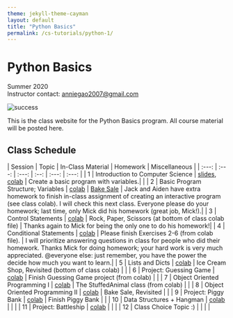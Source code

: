```yaml
---
theme: jekyll-theme-cayman
layout: default
title: "Python Basics"
permalink: /cs-tutorials/python-1/
---
```


# Python Basics
Summer 2020  
Instructor contact: anniegao2007@gmail.com

![success](https://i.pinimg.com/originals/dc/ab/22/dcab22f4cfd2c666ecc0352d25647132.jpg)
  
This is the class website for the Python Basics program. All course material will be posted here.

## Class Schedule

| Session | Topic | In-Class Material | Homework | Miscellaneous |
| :---:                      | :---:                   | :---:   | :--:              | :---:    | :---:         |
| 1 | Introduction to Computer Science | [slides](https://docs.google.com/presentation/d/1zrdGqy8u2-vMCf2D9gvEEJ5frlBELC79BX-GfvZh95k/edit#slide=id.g8d3acb2c85_0_77), [colab](https://colab.research.google.com/drive/1v3ye8uXNdzR8JIh9P_SprospsvWHjGww#scrollTo=xNu87CDwvRaF) | Create a basic program with variables.| |
| 2 | Basic Program Structure; Variables | [colab](https://colab.research.google.com/drive/1k1HQSkS2oP2y4n9T8v_FjZqfAQAdqZZL#scrollTo=SfRbRLwgPHjs) | [Bake Sale](https://colab.research.google.com/drive/1eFgU5aLLPM8j_YbF66XjLYP0EpvGyBNZ#scrollTo=oS_j9UibVPNt) | Jack and Aiden have extra homework to finish in-class assignment of creating an interactive program (see class colab). I will check this next class. Everyone please do your homework; last time, only Mick did his homework (great job, Mick!).|
| 3 | Control Statements | [colab](https://colab.research.google.com/drive/1mu317IYGD6h78yRXJwsOGjIpkUV9NyyB#scrollTo=21tYdZoAQDBC) | Rock, Paper, Scissors (at bottom of class colab file) | Thanks again to Mick for being the only one to do his homework!|
| 4 | Conditional Statements | [colab](https://colab.research.google.com/drive/1Z_-1wQ2u2TpZNJSaGLAbdthnNVdZvQQo#scrollTo=vhkidW7i9aiG) | Please finish Exercises 2-6 (from colab file). | I will prioritize answering questions in class for people who did their homework. Thanks Mick for doing homework; your hard work is very much appreciated. @everyone else: just remember, you have the power the decide how much you want to learn.|
| 5 | Lists and Dicts | [colab](https://colab.research.google.com/drive/1xOG2vhG6r7YufsIxb_cfooaxOGbk5PwM#scrollTo=T7d0MYxrf92I) | Ice Cream Shop, Revisited (bottom of class colab) | |
| 6 | Project: Guessing Game | [colab](https://colab.research.google.com/drive/1xkM6MY9blVFbnGTDGzsEXUZxbnQ1YmUg#scrollTo=vTwGVVH8J2rX) | Finish Guessing Game project (from colab) | |
| 7 | Object Oriented Programming I | [colab](https://colab.research.google.com/drive/1gGP8kesd7whT0RTO_vzv77g_aVuWbbI9#scrollTo=Y-Fu7u_Qiuf5) | The StuffedAnimal class (from colab) | |
| 8 | Object Oriented Programming II | [colab](https://colab.research.google.com/drive/1hAIZnxdIM9HCcX8RaTtT54EYfjn1DdA2#scrollTo=dhD-pBgM5SG_) | Bake Sale, Revisited | |
| 9 | Project: Piggy Bank | [colab](https://colab.research.google.com/drive/1znvPOx8SgRgGX4GMiXMI7IrhFq4jq3tD#scrollTo=a6kdjyuzRABC) | Finish Piggy Bank | |
| 10 | Data Structures + Hangman | [colab](https://colab.research.google.com/drive/14MlJCSkG9nzZM8fTs1MS21Gahyuck9jA#scrollTo=UX4C_mKu7ne_) | | |
| 11 | Project: Battleship | [colab](https://colab.research.google.com/drive/1FrMxHeekSgFRTUzfPEfbALghwj5aWFr7#scrollTo=i1Dh13b_HDGf)  | | |
| 12 | Class Choice Topic :) | | | |